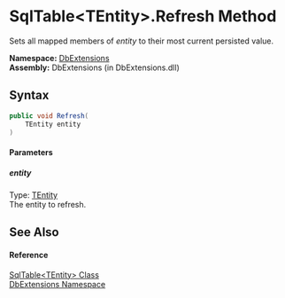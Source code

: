 SqlTable&lt;TEntity>.Refresh Method
===================================
Sets all mapped members of *entity* to their most current persisted value.

**Namespace:** [DbExtensions][1]  
**Assembly:** DbExtensions (in DbExtensions.dll)

Syntax
------

```csharp
public void Refresh(
	TEntity entity
)
```

#### Parameters

##### *entity*
Type: [TEntity][2]  
The entity to refresh.


See Also
--------

#### Reference
[SqlTable&lt;TEntity> Class][2]  
[DbExtensions Namespace][1]  

[1]: ../README.md
[2]: README.md